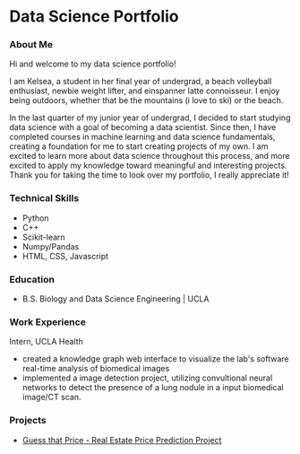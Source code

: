 # Data Science Portfolio

### About Me 

Hi and welcome to my data science portfolio! 

I am Kelsea, a student in her final year of undergrad, a beach volleyball enthusiast, newbie weight lifter, and einspanner latte connoisseur. I enjoy being outdoors, whether that be the mountains (i love to ski) or the beach. 

In the last quarter of my junior year of undergrad, I decided to start studying data science with a goal of becoming a data scientist. Since then, I have completed courses in machine learning and data science fundamentals, creating a foundation for me to start creating projects of my own. I am excited to learn more about data science throughout this process, and more excited to apply my knowledge toward meaningful and interesting projects. Thank you for taking the time to look over my portfolio, I really appreciate it!  

### Technical Skills 
- Python
- C++
- Scikit-learn
- Numpy/Pandas
- HTML, CSS, Javascript

### Education 
- B.S. Biology and Data Science Engineering | UCLA 

### Work Experience 
Intern, UCLA Health 
- created a knowledge graph web interface to visualize the lab's software real-time analysis of biomedical images
- implemented a image detection project, utilizing convultional neural networks to detect the presence of a lung nodule in a input biomedical image/CT scan.

### Projects
- [Guess that Price - Real Estate Price Prediction Project](https://kelseatadano.github.io/kelseatadano.github.io/real_estate_price_prediction_project.ipynb)
  

  
